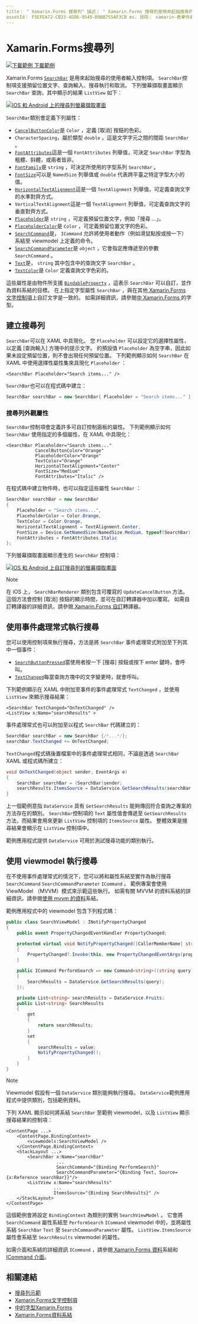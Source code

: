 ```yaml
---
title： " Xamarin.Forms 搜尋列" 描述： " Xamarin.Forms 搜尋列是用來起始搜尋的使用者輸入控制項。 搜尋列控制項支援預留位置文字、查詢輸入、執行和取消。 本文說明如何在 XAML 和程式碼中使用搜尋列。」
assetId： F5EFEA72-CB23-4DD6-9545-D9BB755AF3CB ms. 技術： xamarin-表單作者： profexorgeek ms. author： jusjohns ms. 日期：11/04/2019 否-loc： [ Xamarin.Forms ， Xamarin.Essentials ]
---
```


# <a name="xamarinforms-searchbar"></a>Xamarin.Forms搜尋列

[![下載範例 ](~/media/shared/download.png) 下載範例](https://docs.microsoft.com/samples/xamarin/xamarin-forms-samples/userinterface-searchbardemos/)

Xamarin.Forms [`SearchBar`](xref:Xamarin.Forms.SearchBar) 是用來起始搜尋的使用者輸入控制項。 `SearchBar`控制項支援預留位置文字、查詢輸入、搜尋執行和取消。 下列螢幕擷取畫面顯示 `SearchBar` 查詢，其中顯示的結果 `ListView` 如下：

[![IOS 和 Android 上的搜尋列螢幕擷取畫面](searchbar-images/device-searchbars-cropped.png "IOS 和 Android 上的搜尋列")](searchbar-images/device-searchbars.png#lightbox "IOS 和 Android 上的搜尋列")

`SearchBar`類別會定義下列屬性：

* [`CancelButtonColor`](xref:Xamarin.Forms.SearchBar.CancelButtonColor)是 `Color` ，定義 [取消] 按鈕的色彩。
* `CharacterSpacing`，屬於類型 `double` ，這是文字字元之間的間距 `SearchBar` 。
* [`FontAttributes`](xref:Xamarin.Forms.SearchBar.FontAttributes)這是一個 `FontAttributes` 列舉值，可決定 `SearchBar` 字型為粗體、斜體，或兩者皆非。
* [`FontFamily`](xref:Xamarin.Forms.SearchBar.FontFamily)是 `string` ，可決定所使用的字型系列 `SearchBar` 。
* [`FontSize`](xref:Xamarin.Forms.SearchBar.FontSize)可以是 `NamedSize` 列舉值或 `double` 代表跨平臺之特定字型大小的值。
* [`HorizontalTextAlignment`](xref:Xamarin.Forms.SearchBar.HorizontalTextAlignment)這是一個 `TextAlignment` 列舉值，可定義查詢文字的水準對齊方式。
* `VerticalTextAlignment`這是一個 `TextAlignment` 列舉值，可定義查詢文字的垂直對齊方式。
* [`Placeholder`](xref:Xamarin.Forms.InputView.Placeholder)是 `string` ，可定義預留位置文字，例如「搜尋 ...」。
* [`PlaceholderColor`](xref:Xamarin.Forms.InputView.PlaceholderColor)是 `Color` ，可定義預留位置文字的色彩。
* [`SearchCommand`](xref:Xamarin.Forms.SearchBar.SearchCommand)是， `ICommand` 允許將使用者動作（例如滑鼠點按或按一下）系結至 viewmodel 上定義的命令。
* [`SearchCommandParameter`](xref:Xamarin.Forms.SearchBar.SearchCommandParameter)是 `object` ，它會指定應傳遞至的參數 `SearchCommand` 。
* [`Text`](xref:Xamarin.Forms.InputView.Text)是， `string` 其中包含中的查詢文字 `SearchBar` 。
* [`TextColor`](xref:Xamarin.Forms.InputView.TextColor)是 `Color` 定義查詢文字色彩的。

這些屬性是由物件所支援 [`BindableProperty`](xref:Xamarin.Forms.BindableProperty) ，這表示 `SearchBar` 可以自訂，並作為資料系結的目標。 在上指定字型屬性 `SearchBar` ，與在其他[ Xamarin.Forms 文字控制項](~/xamarin-forms/user-interface/text/index.md)上自訂文字是一致的。 如需詳細資訊，請參閱[中 Xamarin.Forms ](~/xamarin-forms/user-interface/text/fonts.md)的字型。

## <a name="create-a-searchbar"></a>建立搜尋列

`SearchBar`可以在 XAML 中具現化。 您 `Placeholder` 可以設定它的選擇性屬性，以定義 [查詢輸入] 方塊中的提示文字。 的預設值 `Placeholder` 為空字串，因此如果未設定預留位置，則不會出現任何預留位置。 下列範例顯示如何 `SearchBar` 在 XAML 中使用選擇性屬性集來具現化 `Placeholder` ：

```xaml
<SearchBar Placeholder="Search items..." />
```

`SearchBar`也可以在程式碼中建立：

```csharp
SearchBar searchBar = new SearchBar{ Placeholder = "Search items..." };
```

### <a name="searchbar-appearance-properties"></a>搜尋列外觀屬性

`SearchBar`控制項會定義許多可自訂控制面板的屬性。 下列範例顯示如何 `SearchBar` 使用指定的多個屬性，在 XAML 中具現化：

```xaml
<SearchBar Placeholder="Search items..."
           CancelButtonColor="Orange"
           PlaceholderColor="Orange"
           TextColor="Orange"
           HorizontalTextAlignment="Center"
           FontSize="Medium"
           FontAttributes="Italic" />
```

在程式碼中建立物件時，也可以指定這些屬性 `SearchBar` ：

```csharp
SearchBar searchBar = new SearchBar
{
    Placeholder = "Search items...",
    PlaceholderColor = Color.Orange,
    TextColor = Color.Orange,
    HorizontalTextAlignment = TextAlignment.Center,
    FontSize = Device.GetNamedSize(NamedSize.Medium, typeof(SearchBar)),
    FontAttributes = FontAttributes.Italic
};
```

下列螢幕擷取畫面顯示產生的 `SearchBar` 控制項：

[![IOS 和 Android 上自訂搜尋列的螢幕擷取畫面](searchbar-images/device-searchbars-styled-cropped.png "IOS 和 Android 上的自訂搜尋列")](searchbar-images/device-searchbars-styled.png#lightbox "IOS 和 Android 上的自訂搜尋列")

> [!NOTE]
> 在 iOS 上， `SearchBarRenderer` 類別包含可覆寫的 `UpdateCancelButton` 方法。 這個方法會控制 [取消] 按鈕的顯示時間，並可在自訂轉譯器中加以覆寫。 如需自訂轉譯器的詳細資訊，請參閱[ Xamarin.Forms 自訂](~/xamarin-forms/app-fundamentals/custom-renderer/index.md)轉譯器。

## <a name="perform-a-search-with-event-handlers"></a>使用事件處理常式執行搜尋

您可以使用控制項來執行搜尋，方法是將 `SearchBar` 事件處理常式附加至下列其中一個事件：

* [`SearchButtonPressed`](xref:Xamarin.Forms.SearchBar.SearchButtonPressed)當使用者按一下 [搜尋] 按鈕或按下 enter 鍵時，會呼叫。
* [`TextChanged`](xref:Xamarin.Forms.InputView.TextChanged)每當查詢方塊中的文字變更時，就會呼叫。

下列範例顯示在 XAML 中附加至事件的事件處理常式 `TextChanged` ，並使用 `ListView` 來顯示搜尋結果：

```xaml
<SearchBar TextChanged="OnTextChanged" />
<ListView x:Name="searchResults" >
```

事件處理常式也可以附加至以程式 `SearchBar` 代碼建立的：

```csharp
SearchBar searchBar = new SearchBar {/*...*/};
searchBar.TextChanged += OnTextChanged;
```

`TextChanged`程式碼後置檔案中的事件處理常式相同，不論是透過 `SearchBar` XAML 或程式碼所建立：

```csharp
void OnTextChanged(object sender, EventArgs e)
{
    SearchBar searchBar = (SearchBar)sender;
    searchResults.ItemsSource = DataService.GetSearchResults(searchBar.Text);
}
```

上一個範例意指 `DataService` 具有 `GetSearchResults` 能夠傳回符合查詢之專案的方法存在的類別。 `SearchBar`控制項的 `Text` 屬性值會傳遞至 `GetSearchResults` 方法，而結果會用來更新 `ListView` 控制項的 `ItemsSource` 屬性。 整體效果是搜尋結果會顯示在 `ListView` 控制項中。

範例應用程式提供 `DataService` 可用於測試搜尋功能的類別執行。

## <a name="perform-a-search-using-a-viewmodel"></a>使用 viewmodel 執行搜尋

在不使用事件處理常式的情況下，您可以將和屬性系結至實作為執行搜尋 `SearchCommand` `SearchCommandParameter` `ICommand` 。 範例專案會使用 ViewModel （MVVM）模式來示範這些執行。 如需有關 MVVM 的資料系結的詳細資訊，請參閱[使用 mvvm 的資料](~/xamarin-forms/xaml/xaml-basics/data-bindings-to-mvvm.md)系結。

範例應用程式中的 viewmodel 包含下列程式碼：

```csharp
public class SearchViewModel : INotifyPropertyChanged
{
    public event PropertyChangedEventHandler PropertyChanged;

    protected virtual void NotifyPropertyChanged([CallerMemberName] string propertyName = "")
    {
        PropertyChanged?.Invoke(this, new PropertyChangedEventArgs(propertyName));
    }

    public ICommand PerformSearch => new Command<string>((string query) =>
    {
        SearchResults = DataService.GetSearchResults(query);
    });

    private List<string> searchResults = DataService.Fruits;
    public List<string> SearchResults
    {
        get
        {
            return searchResults;
        }
        set
        {
            searchResults = value;
            NotifyPropertyChanged();
        }
    }
}
```

> [!NOTE]
> Viewmodel 假設有一個 `DataService` 類別能夠執行搜尋。 `DataService`範例應用程式中提供類別，包括範例資料。

下列 XAML 顯示如何將系結 `SearchBar` 至範例 viewmodel，以及 `ListView` 顯示搜尋結果的控制項：

```xaml
<ContentPage ...>
    <ContentPage.BindingContext>
        <viewmodels:SearchViewModel />
    </ContentPage.BindingContext>
    <StackLayout ...>
        <SearchBar x:Name="searchBar"
                   ...
                   SearchCommand="{Binding PerformSearch}"
                   SearchCommandParameter="{Binding Text, Source={x:Reference searchBar}}"/>
        <ListView x:Name="searchResults"
                  ...
                  ItemsSource="{Binding SearchResults}" />
    </StackLayout>
</ContentPage>
```

這個範例會將設定 `BindingContext` 為類別的實例 `SearchViewModel` 。 它會將 `SearchCommand` 屬性系結至 `PerformSearch` `ICommand` viewmodel 中的，並將屬性系結 `SearchBar` `Text` 至 `SearchCommandParameter` 屬性。 `ListView.ItemsSource`屬性會系結至 `SearchResults` viewmodel 的屬性。

如需介面和系結的詳細資訊 `ICommand` ，請參閱[ Xamarin.Forms 資料](~/xamarin-forms/app-fundamentals/data-binding/index.md)系結和[ICommand 介面](~/xamarin-forms/app-fundamentals/data-binding/commanding.md)。

## <a name="related-links"></a>相關連結

* [搜尋列示範](https://docs.microsoft.com/samples/xamarin/xamarin-forms-samples/userinterface-searchbardemos/)
* [Xamarin.Forms文字控制項](~/xamarin-forms/user-interface/text/index.md)
* [中的字型Xamarin.Forms](~/xamarin-forms/user-interface/text/fonts.md)
* [Xamarin.Forms資料系結](~/xamarin-forms/app-fundamentals/data-binding/index.md)
